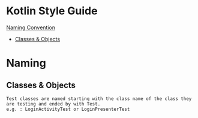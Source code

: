 # Kotlin Style Guide

[Naming Convention](#naming)
+ [Classes & Objects](#classes-objects)


# Naming
## Classes & Objects
```
Test classes are named starting with the class name of the class they are testing and ended by with Test.
e.g. : LoginActivityTest or LoginPresenterTest
```
